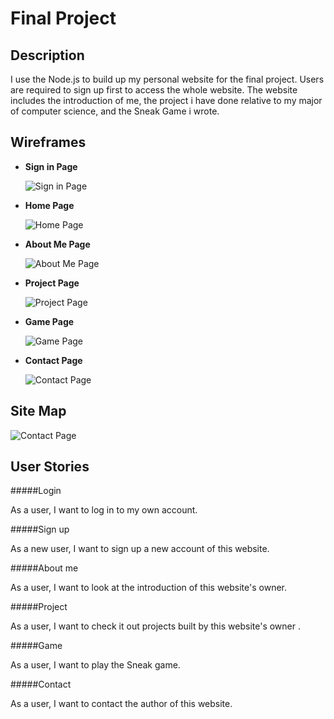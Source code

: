 Final Project
=========

## Description

I use the Node.js to build up my personal website for the final project. Users are required to sign up first to access the whole website. The website includes the introduction of me, the project i have done relative to my major of computer science, and the Sneak Game i wrote. 

## Wireframes

*   **Sign in Page** 
  
    ![Sign in Page](https://github.com/nyu-csci-ua-0480-002-fall-2014/zx283-final-project/blob/master/documentation/login_page.png)

*   **Home Page** 
  
    ![Home Page](https://github.com/nyu-csci-ua-0480-002-fall-2014/zx283-final-project/blob/master/documentation/home_page.png)

*   **About Me Page** 
  
    ![About Me Page](https://github.com/nyu-csci-ua-0480-002-fall-2014/zx283-final-project/blob/master/documentation/about_me.png)

*   **Project Page** 
  
    ![Project Page](https://github.com/nyu-csci-ua-0480-002-fall-2014/zx283-final-project/blob/master/documentation/about_me.png)

*   **Game Page** 
  
    ![Game Page](https://github.com/nyu-csci-ua-0480-002-fall-2014/zx283-final-project/blob/master/documentation/game_page.png)

*   **Contact Page** 
  
    ![Contact Page](https://github.com/nyu-csci-ua-0480-002-fall-2014/zx283-final-project/blob/master/documentation/contact_page.png)


## Site Map

 ![Contact Page](https://github.com/nyu-csci-ua-0480-002-fall-2014/zx283-final-project/blob/master/documentation/sitemap.png)


## User Stories

#####Login

  As a user, I want to log in to my own account.

#####Sign up

  As a new user, I want to sign up a new account of this website.
  
#####About me
  
  As a user, I want to look at the introduction of this website's owner.

#####Project
  
  As a user, I want to check it out projects built by this website's owner .

#####Game
  
  As a user, I want to play the Sneak game.

#####Contact
  
  As a user, I want to contact the author of this website.



